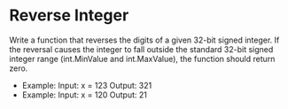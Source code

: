# Reverse Integer

Write a function that reverses the digits of a given 32-bit signed integer. 
If the reversal causes the integer to fall outside the standard 32-bit signed integer range 
(int.MinValue and int.MaxValue), the function should return zero.

- Example:
Input: x = 123
Output: 321
- Example:
Input: x = 120
Output: 21